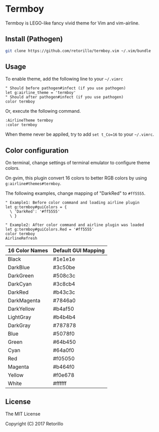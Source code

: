 # Termboy

Termboy is LEGO-like fancy vivid theme for Vim and vim-airline.

## Install (Pathogen)

```bash
git clone https://github.com/retorillo/termboy.vim ~/.vim/bundle
```

## Usage

To enable theme, add the following line to your `~/.vimrc`

```viml
" Should before pathogen#infect (if you use pathogen)
let g:airline_theme = 'termboy'
" Should after pathogen#infect (if you use pathogen)
color termboy
```

Or, execute the following command.

```viml
:AirlineTheme termboy
:color termboy
```

When theme never be appiled, try to add `set t_Co=16` to your `~/.vimrc`.

## Color configuration

On terminal, change settings of terminal emulator to configure theme colors.

On gvim, this plugin convert 16 colors to better RGB colors by using
`g:airline#themes#termboy`.

The following examples, change mapping of "DarkRed" to `#ff5555`.

```viml
" Example1: Before color command and loading airline plugin
let g:termboy#guiColors = {
  \ 'DarkRed': '#ff5555'
  \ }

" Example2: After color command and airline plugin was loaded
let g:termboy#guiColors.Red = '#ff5555'
color termboy
AirlineRefresh
```

| 16 Color Names | Default GUI Mapping |
|----------------|---------------------|
| Black          | #1e1e1e             |
| DarkBlue       | #3c50be             |
| DarkGreen      | #508c3c             |
| DarkCyan       | #3c8cb4             |
| DarkRed        | #b43c3c             |
| DarkMagenta    | #7846a0             |
| DarkYellow     | #b4af50             |
| LightGray      | #b4b4b4             |
| DarkGray       | #787878             |
| Blue           | #5078f0             |
| Green          | #64b450             |
| Cyan           | #64a0f0             |
| Red            | #f05050             |
| Magenta        | #b464f0             |
| Yellow         | #f0e678             |
| White          | #ffffff             |


## License

The MIT License

Copyright (C) 2017 Retorillo
